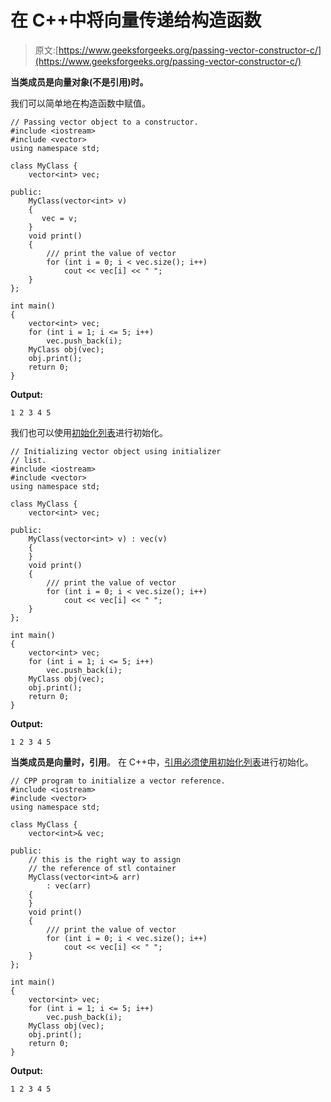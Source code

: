 # 在 C++中将向量传递给构造函数

> 原文:[https://www.geeksforgeeks.org/passing-vector-constructor-c/](https://www.geeksforgeeks.org/passing-vector-constructor-c/)

**当类成员是向量对象(不是引用)时。**

我们可以简单地在构造函数中赋值。

```
// Passing vector object to a constructor.
#include <iostream>
#include <vector>
using namespace std;

class MyClass {
    vector<int> vec;

public:
    MyClass(vector<int> v) 
    {
       vec = v;
    }
    void print()
    {
        /// print the value of vector
        for (int i = 0; i < vec.size(); i++)
            cout << vec[i] << " ";
    }
};

int main()
{
    vector<int> vec;
    for (int i = 1; i <= 5; i++)
        vec.push_back(i);
    MyClass obj(vec);
    obj.print();
    return 0;
}
```

**Output:**

```
1 2 3 4 5

```

我们也可以使用[初始化列表](https://www.geeksforgeeks.org/when-do-we-use-initializer-list-in-c/)进行初始化。

```
// Initializing vector object using initializer
// list.
#include <iostream>
#include <vector>
using namespace std;

class MyClass {
    vector<int> vec;

public:
    MyClass(vector<int> v) : vec(v)
    {
    }
    void print()
    {
        /// print the value of vector
        for (int i = 0; i < vec.size(); i++)
            cout << vec[i] << " ";
    }
};

int main()
{
    vector<int> vec;
    for (int i = 1; i <= 5; i++)
        vec.push_back(i);
    MyClass obj(vec);
    obj.print();
    return 0;
}
```

**Output:**

```
1 2 3 4 5

```

**当类成员是向量时，引用**。
在 C++中，[引用必须使用初始化列表](https://www.geeksforgeeks.org/when-do-we-use-initializer-list-in-c/)进行初始化。

```
// CPP program to initialize a vector reference.
#include <iostream>
#include <vector>
using namespace std;

class MyClass {
    vector<int>& vec;

public:
    // this is the right way to assign
    // the reference of stl container
    MyClass(vector<int>& arr)
        : vec(arr)
    {
    }
    void print()
    {
        /// print the value of vector
        for (int i = 0; i < vec.size(); i++)
            cout << vec[i] << " ";
    }
};

int main()
{
    vector<int> vec;
    for (int i = 1; i <= 5; i++)
        vec.push_back(i);
    MyClass obj(vec);
    obj.print();
    return 0;
}
```

**Output:**

```
1 2 3 4 5

```
